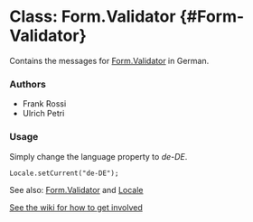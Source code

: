 Class: Form.Validator {#Form-Validator}
=====================================

Contains the messages for [Form.Validator][] in German.

### Authors

* Frank Rossi
* Ulrich Petri

### Usage

Simply change the language property to *de-DE*.

	Locale.setCurrent("de-DE");

See also: [Form.Validator][] and [Locale][]

[See the wiki for how to get involved](http://wiki.github.com/mootools/mootools-more)

[Form.Validator]: /more/Forms/Form.Validator#Form-Validator
[Locale]: /more/Locale/Locale

